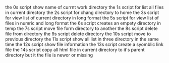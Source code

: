 the 0s script show name of currnt work directory
the 1s script for list all files in current directory
the 2s script for chang directory to home
the 3s script for view list of current directory in long format
the 5s script for view list of files in numric and long format
the 6s script creates an empety directory in temp
the 7s script move file form directory to another
the 8s script delete file from directory
the 9s script delete directory
the 10s script move to previous directory
the 11s script show all list in three directory in the same time
the 12s script show file information
the 13s script create a syomblic link file 
the 14s script  copy all html file in current directory to it's parent directory but it the file is newor or missing
